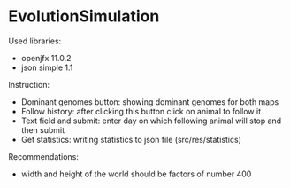 # EvolutionSimulation

Used libraries:
- openjfx 11.0.2
- json simple 1.1

Instruction:
- Dominant genomes button: showing dominant genomes for both maps
- Follow history: after clicking this button click on animal to follow it
- Text field and submit: enter day on which following animal will stop and then submit 
- Get statistics: writing statistics to json file (src/res/statistics)

Recommendations: 
- width and height of the world should be factors of number 400 
